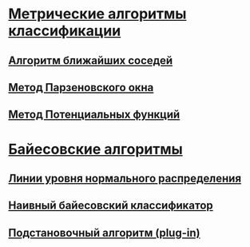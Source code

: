 # [Метрические алгоритмы классификации](./metric/README.md)
## [Алгоритм ближайших соседей](./metric/README.md#алгоритм-knn)
## [Метод Парзеновского окна](./metric/README.md#метод-парзеновского-окна)
## [Метод Потенциальных функций](./metric/README.md#метод-потенциальных-функций)
# [Байесовские алгоритмы](./baes/README.md)
## [Линии уровня нормального распределения](./baes/README.md#линии-уровня-нормального-распределения)
## [Наивный байесовский классификатор](./baes/README.md#наивный-байесовский-классификатор)
## [Подстановочный	алгоритм (plug-in)](./baes/README.md#подстановочныйалгоритм-plug-in)

